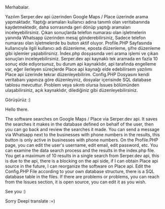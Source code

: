 Merhabalar.

Yazılım Serper.dev api üzerinden Google Maps / Place üzerinde arama yapmaktadır.
Yaptığı aramaları kullanıcı adına tanımlı olan veritabanında kaydetmektedir, daha sonrasında geri dönüp yaptığı aramaları inceleyebilirsiniz.
Çıkan sonuçlarda telefon numarası olan işletmelerin yanında Whatsapp üzerinden mesaj gönderebilirsiniz, Sadece telefon numarası olan işletmelerde bu buton aktif oluyor.
Profile.PHP Sayfasında kullanıcıyla ilgili kullanıcı adı düzenleme, eposta düzenleme, şifre düzenleme gibi işlemler yapabilirsiniz.
İndex.php dosyasında veri arama işlemi ve çıkan sonuçları inceleyebilirsiniz.
Serper.dev api kaynaklı tek aramada en fazla 10 sonuç elde ediyorsunuz, bu durum api kaynaklıdır, api tarafında engelleme var, eğer ilerleyen süreçlerde Place api kaynağı elde edebilirsem yazılımı Place api üzerinde tekrar düzenleyebilirim.
Config.PHP Dosyasını kendi veritabanı yapınıza göre düzenleyiniz, dosyalar içerisinde SQL database tablosu mevcuttur.
Problem veya sıkıntı olursa İssues bölümünden ulaşabilirsiniz, açık kaynaklıdır, dilediğiniz gibi düzenleyebilirsiniz.

Görüşürüz :)

Hello there.

The software searches on Google Maps / Place via Serper.dev api.
It saves the searches it makes in the database defined on behalf of the user, then you can go back and review the searches it made.
You can send a message via Whatsapp next to the businesses with phone numbers in the results, this button is only active in businesses with phone numbers.
On the Profile.PHP page, you can edit the user's username, edit email, edit password, etc.
You can examine the data search process and the results in the index.php file.
You get a maximum of 10 results in a single search from Serper.dev api, this is due to the api, there is a blocking on the api side, if I can obtain Place api source in the future, I can reorganize the software on Place api.
Edit the Config.PHP File according to your own database structure, there is a SQL database table in the files.
If there are problems or problems, you can reach from the Issues section, it is open source, you can edit it as you wish.

See you :)

Sorry Deepl translate :=)
